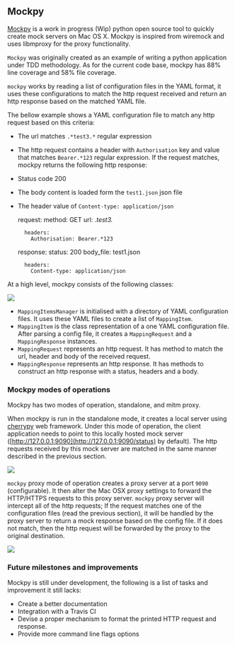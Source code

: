 ## Mockpy
[Mockpy](%5Bhttps://github.com/oarrabi/mockpy%5D) is a work in progress (Wip) python open source tool to quickly create mock servers on Mac OS X. Mockpy is inspired from wiremock and uses libmproxy for the proxy functionality.

`Mockpy` was originally created as an example of writing a python application under TDD methodology. As for the current code base, mockpy has 88% line coverage and 58% file coverage.

`mockpy` works by reading a list of configuration files in the YAML format, it uses these configurations to match the http request received and return an http response based on the matched YAML file.

The bellow example shows a YAML configuration file to match any http request based on this criteria:

- The url matches `.*test3.*` regular expression
- The http request contains a header with `Authorisation` key and value that matches `Bearer.*123` regular expression.
If the request matches, mockpy returns the following http response:
- Status code 200
- The body content is loaded form the `test1.json` json file
- The header value of `Content-type: application/json`

    request:
        method: GET
        url: .*test3.*

        headers:
          Authorisation: Bearer.*123

    response:
        status: 200
        body_file: test1.json

        headers:
          Content-type: application/json

At a high level, mockpy consists of the following classes:

![](https://dl.dropboxusercontent.com/s/4r94z9ctgueiwzv/flow.png?dl=0)

- `MappingItemsManager` is initialised with a directory of YAML configuration files. It uses these YAML files to create a list of `MappingItem`.
- `MappingItem` is the class representation of a one YAML configuration file. After parsing a config file, it creates a `MappingRequest` and a `MappingResponse` instances.
- `MappingRequest` represents an http request. It has method to match the url, header and body of the received request.
- `MappingResponse` represents an http response. It has methods to construct an http response with a status, headers and a body.

### Mockpy modes of operations
Mockpy has two modes of operation, standalone, and mitm proxy.

When mockpy is run in the standalone mode, it creates a local server using [cherrypy](http://www.cherrypy.org/) web framework. Under this mode of operation, the client application needs to point to this locally hosted mock server ([http://127.0.0.1:9090](http://127.0.0.1:9090/status) by default). The http requests received by this mock server are matched in the same manner described in the previous section.

![](https://dl.dropboxusercontent.com/s/x0zkzxaemz86ggs/mode-server.png?dl=0)

`mockpy` proxy mode of operation creates a proxy server at a port `9090` (configurable). It then alter the Mac OSX proxy settings to forward the HTTP/HTTPS requests to this proxy server. `mockpy` proxy server will intercept all of the http requests; If the request matches one of the configuration files (read the previous section), it will be handled by the proxy server to return a mock response based on the config file. If it does not match, then the http request will be forwarded by the proxy to the original destination.

![](https://dl.dropboxusercontent.com/s/vv9pr1cl2uqbqqc/mode-proxy.png?dl=0)

### Future milestones and improvements
Mockpy is still under development, the following is a list of tasks and improvement it still lacks:

- Create a better documentation
- Integration with a Travis CI
- Devise a proper mechanism to format the printed HTTP request and response.
- Provide more command line flags options
